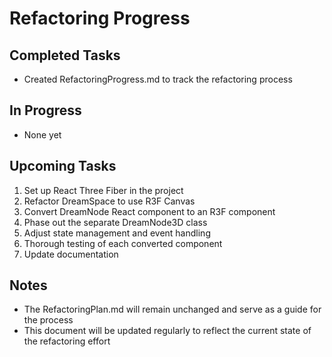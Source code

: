 # Refactoring Progress

## Completed Tasks
- Created RefactoringProgress.md to track the refactoring process

## In Progress
- None yet

## Upcoming Tasks
1. Set up React Three Fiber in the project
2. Refactor DreamSpace to use R3F Canvas
3. Convert DreamNode React component to an R3F component
4. Phase out the separate DreamNode3D class
5. Adjust state management and event handling
6. Thorough testing of each converted component
7. Update documentation

## Notes
- The RefactoringPlan.md will remain unchanged and serve as a guide for the process
- This document will be updated regularly to reflect the current state of the refactoring effort
